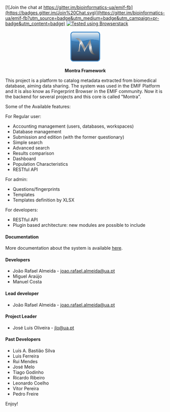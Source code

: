 [![Join the chat at https://gitter.im/bioinformatics-ua/emif-fb](https://badges.gitter.im/Join%20Chat.svg)](https://gitter.im/bioinformatics-ua/emif-fb?utm_source=badge&utm_medium=badge&utm_campaign=pr-badge&utm_content=badge) [![Tested using Browserstack](https://cloud.githubusercontent.com/assets/4438457/11284636/d6195dda-8f02-11e5-90d3-482423523fcc.png)](https://www.browserstack.com)

<p align="center">
<img src="emif/emif/static/img/montra-logo.png" alt="Montra" height="100" border="0"/>
</p>
<p align="center"><b>Montra Framework</b></p>

This project is a platform to catalog metadata extracted from biomedical database, aiming data sharing. 
The system was used in the EMIF Platform and it is also know as Fingerprint Browser in the EMIF community. Now it is the backend for several projects and this core is called "Montra".

Some of the Available features:

For Regular user:

* Accounting management (users, databases, workspaces)
* Database management
* Submission and edition (with the former questionary)
* Simple search
* Advanced search
* Results comparison
* Dashboard
* Population Characteristics
* RESTful API


For admin:

* Questions/fingerprints
* Templates
* Templates definition by XLSX

For developers:

* RESTful API
* Plugin based architecture: new modules are possible to include


#### Documentation

More documentation about the system is available [here](https://github.com/bioinformatics-ua/montra-pvt/blob/dev/docker/README.md).


#### Developers

 * João Rafael Almeida - <joao.rafael.almeida@ua.pt>
 * Miguel Araújo
 * Manuel Costa

#### Lead developer

 * João Rafael Almeida - <joao.rafael.almeida@ua.pt>

#### Project Leader

 * José Luis Oliveira - <jlo@ua.pt>


#### Past Developers

 * Luís A. Bastião Silva
 * Luis Ferreira 
 * Rui Mendes
 * José Melo
 * Tiago Godinho
 * Ricardo Ribeiro
 * Leonardo Coelho
 * Vitor Pereira
 * Pedro Freire


 Enjoy!
